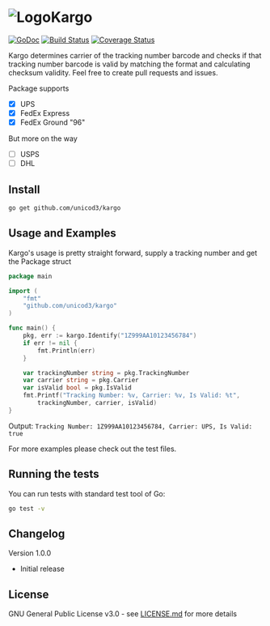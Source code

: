 # ![Logo](https://png.icons8.com/color/32/000000/snail.png)Kargo 
[![GoDoc](http://img.shields.io/badge/go-documentation-blue.svg?style=flat-square)](https://godoc.org/github.com/unicod3/kargo) [![Build Status](https://travis-ci.org/unicod3/kargo.svg?branch=master)](https://travis-ci.org/unicod3/kargo) [![Coverage Status](https://coveralls.io/repos/github/unicod3/kargo/badge.svg)](https://coveralls.io/github/unicod3/kargo)

Kargo determines carrier of the tracking number barcode and checks if that tracking number barcode is valid by matching the format and calculating checksum validity. Feel free to create pull requests and issues.

Package supports  
- [x] UPS
- [x] FedEx Express
- [x] FedEx Ground "96"

But more on the way
- [ ] USPS
- [ ] DHL

## Install

```bash
go get github.com/unicod3/kargo
```

## Usage and Examples

Kargo's usage is pretty straight forward, supply a tracking number and get the Package struct

```go
package main

import (
	"fmt"
	"github.com/unicod3/kargo"
)

func main() {
	pkg, err := kargo.Identify("1Z999AA10123456784")
	if err != nil {
		fmt.Println(err)
	}

	var trackingNumber string = pkg.TrackingNumber
	var carrier string = pkg.Carrier
	var isValid bool = pkg.IsValid
	fmt.Printf("Tracking Number: %v, Carrier: %v, Is Valid: %t",
		trackingNumber, carrier, isValid)
}

```
Output: `Tracking Number: 1Z999AA10123456784, Carrier: UPS, Is Valid: true`

For more examples please check out the test files.

## Running the tests

You can run tests with standard test tool of Go:

```bash
go test -v 
```

## Changelog

Version 1.0.0
   * Initial release


## License

GNU General Public License v3.0 - see [LICENSE.md](LICENCE.md) for more details
